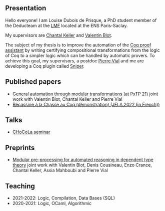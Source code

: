 ## Presentation

Hello everyone!
I am Louise Dubois de Prisque, a PhD student member of the Deducteam at the [LMF](https://lmf.cnrs.fr/) located at the ENS Paris-Saclay. 

My supervisors are [Chantal Keller](https://www.lri.fr/~keller/) and [Valentin Blot](https://valentinblot.org/pro/).

The subject of my thesis is to improve the automation of the [Coq proof assistant](https://coq.inria.fr/) by writing certifying compositional transformations from the logic of Coq to a simpler logic which can be handled by automatic provers.
To achieve this goal, my supervisors, a postdoc [Pierre Vial](https://pierrevial.github.io/) and me are developing a Coq plugin called [Sniper](https://github.com/smtcoq/sniper).

## Published papers

* [General automation through modular transformations (at PxTP 21)](https://pxtp.gitlab.io/2021/papers/Blot-et-al_Automation-modular-transformation.pdf) joint work with Valentin Blot, Chantal Keller and Pierre Vial
* [Bécassine à la Chasse au Coq (démonstration) (JFLA 2022 (in French))](https://hal.archives-ouvertes.fr/hal-03604902/document)

## Talks

* [CHoCoLa seminar](https://chocola.ens-lyon.fr/events/meeting-2022-06-02/talks/de-prisque/)
 
## Preprints

* [Modular pre-processing for automated reasoning in dependent type theory](https://arxiv.org/pdf/2204.02643.pdf) joint work with Valentin Blot, Denis Cousineau, Enzo Crance, Chantal Keller, Assia Mahboubi and Pierre Vial

## Teaching

* 2021-2022: Logic, Compilation, Data Bases (SQL)
* 2020-2021: Logic, OCaml, Algorithmic
